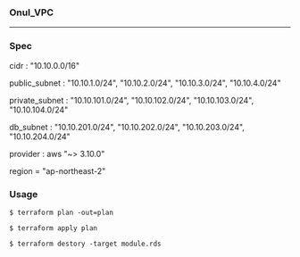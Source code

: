 ### Onul_VPC

-----------



### Spec

cidr : "10.10.0.0/16"

public_subnet : "10.10.1.0/24", "10.10.2.0/24", "10.10.3.0/24", "10.10.4.0/24"

private_subnet : "10.10.101.0/24", "10.10.102.0/24", "10.10.103.0/24", "10.10.104.0/24"

db_subnet : "10.10.201.0/24", "10.10.202.0/24", "10.10.203.0/24", "10.10.204.0/24"

provider : aws "~> 3.10.0"

region  = "ap-northeast-2"



### Usage

```
$ terraform plan -out=plan

$ terraform apply plan

$ terraform destory -target module.rds
```


